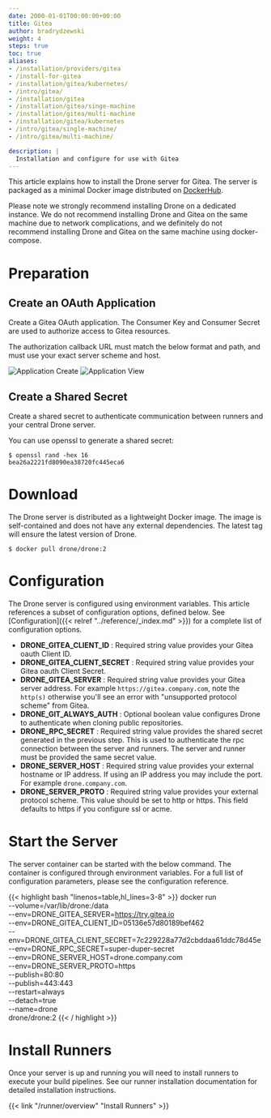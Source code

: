 ```yaml
---
date: 2000-01-01T00:00:00+00:00
title: Gitea
author: bradrydzewski
weight: 4
steps: true
toc: true
aliases:
- /installation/providers/gitea
- /install-for-gitea
- /installation/gitea/kubernetes/
- /intro/gitea/
- /installation/gitea
- /installation/gitea/singe-machine
- /installation/gitea/multi-machine
- /installation/gitea/kubernetes
- /intro/gitea/single-machine/
- /intro/gitea/multi-machine/

description: |
  Installation and configure for use with Gitea
---
```


This article explains how to install the Drone server for Gitea. The server is packaged as a minimal Docker image distributed on [DockerHub](https://hub.docker.com/r/drone/drone).

<div class="alert alert-danger">
Please note we strongly recommend installing Drone on a dedicated instance. We do not recommend installing Drone and Gitea on the same machine due to network complications, and we definitely do not recommend installing Drone and Gitea on the same machine using docker-compose.
</div>

# Preparation

## Create an OAuth Application

Create a Gitea OAuth application. The Consumer Key and Consumer Secret are used to authorize access to Gitea resources.

<div class="alert alert-warn">
The authorization callback URL must match the below format and path, and must use your exact server scheme and host.
</div>

![Application Create](/screenshots/gitea_application_create.png)
![Application View](/screenshots/gitea_application_created.png)

## Create a Shared Secret
Create a shared secret to authenticate communication between runners and your central Drone server.

You can use openssl to generate a shared secret:

```
$ openssl rand -hex 16
bea26a2221fd8090ea38720fc445eca6
```

# Download

The Drone server is distributed as a lightweight Docker image. The image is self-contained and does not have any external dependencies.
The latest tag will ensure the latest version of Drone.

```
$ docker pull drone/drone:2
```

# Configuration

The Drone server is configured using environment variables. This article references a subset of configuration options, defined below. See [Configuration]({{< relref "../reference/_index.md" >}}) for a complete list of configuration options.

* __DRONE_GITEA_CLIENT_ID__
  : Required string value provides your Gitea oauth Client ID.
* __DRONE_GITEA_CLIENT_SECRET__
  : Required string value provides your Gitea oauth Client Secret.
* __DRONE_GITEA_SERVER__
  : Required string value provides your Gitea server address. For example `https://gitea.company.com`, note the `http(s)` otherwise you'll see an error with "unsupported protocol scheme" from Gitea.
* __DRONE_GIT_ALWAYS_AUTH__
  : Optional boolean value configures Drone to authenticate when cloning public repositories.
* __DRONE_RPC_SECRET__
  : Required string value provides the shared secret generated in the previous step. This is used to authenticate the rpc connection between the server and runners. The server and runner must be provided the same secret value.
* __DRONE_SERVER_HOST__
  : Required string value provides your external hostname or IP address. If using an IP address you may include the port. For example `drone.company.com`.
* __DRONE_SERVER_PROTO__
  : Required string value provides your external protocol scheme. This value should be set to http or https. This field defaults to https if you configure ssl or acme.

# Start the Server

The server container can be started with the below command. The container is configured through environment variables. For a full list of configuration parameters, please see the configuration reference.

{{< highlight bash "linenos=table,hl_lines=3-8" >}}
docker run \
  --volume=/var/lib/drone:/data \
  --env=DRONE_GITEA_SERVER=https://try.gitea.io \
  --env=DRONE_GITEA_CLIENT_ID=05136e57d80189bef462 \
  --env=DRONE_GITEA_CLIENT_SECRET=7c229228a77d2cbddaa61ddc78d45e \
  --env=DRONE_RPC_SECRET=super-duper-secret \
  --env=DRONE_SERVER_HOST=drone.company.com \
  --env=DRONE_SERVER_PROTO=https \
  --publish=80:80 \
  --publish=443:443 \
  --restart=always \
  --detach=true \
  --name=drone \
  drone/drone:2
{{< / highlight >}}

# Install Runners

Once your server is up and running you will need to install runners to execute your build pipelines. See our runner installation documentation for detailed installation instructions. 

{{< link "/runner/overview" "Install Runners" >}}

